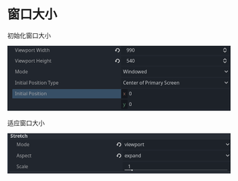 # 窗口大小
初始化窗口大小

![](../_media/Snipaste_2023-11-22_15-39-37.png)

适应窗口大小

![](../_media/Snipaste_2023-11-22_15-45-02.png)

